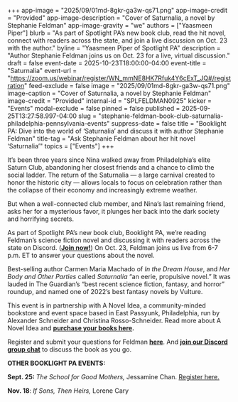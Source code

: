 +++
app-image = "2025/09/01md-8gkr-ga3w-qs71.png"
app-image-credit = "Provided"
app-image-description = "Cover of Saturnalia, a novel by Stephanie Feldman"
app-image-gravity = "we"
authors = ["Yaasmeen Piper"]
blurb = "As part of Spotlight PA’s new book club, read the hit novel, connect with readers across the state, and join a live discussion on Oct. 23 with the author."
byline = "Yaasmeen Piper of Spotlight PA"
description = "Author Stephanie Feldman joins us on Oct. 23 for a live, virtual discussion."
draft = false
event-date = 2025-10-23T18:00:00-04:00
event-title = "Saturnalia"
event-url = "https://zoom.us/webinar/register/WN_mmNE8HK7Rfuk4Y6cExT_JQ#/registration"
feed-exclude = false
image = "2025/09/01md-8gkr-ga3w-qs71.png"
image-caption = "Cover of Saturnalia, a novel by Stephanie Feldman"
image-credit = "Provided"
internal-id = "SPLFELDMAN0925"
kicker = "Events"
modal-exclude = false
pinned = false
published = 2025-09-25T13:27:58.997-04:00
slug = "stephanie-feldman-book-club-saturnalia-philadelphia-pennsylvania-events"
suppress-date = false
title = "Booklight PA: Dive into the world of ‘Saturnalia’ and discuss it with author Stephanie Feldman"
title-tag = "Ask Stephanie Feldman about her hit novel ‘Saturnalia’"
topics = ["Events"]
+++

It’s been three years since Nina walked away from Philadelphia’s elite Saturn Club, abandoning her closest friends and a chance to climb the social ladder. The return of the Saturnalia — a large carnival created to honor the historic city — allows locals to focus on celebration rather than the collapse of their economy and increasingly extreme weather.

But when a well-connected club member, and Nina’s last remaining friend, asks her for a mysterious favor, it plunges her back into the dark society and horrifying secrets.

As part of Spotlight PA’s new book club, Booklight PA, we’re reading Feldman’s science fiction novel and discussing it with readers across the state on Discord. (<a href="https://discord.gg/RJJm3BxnwB"><strong>Join now!</strong></a>) On Oct. 23, Feldman joins us live from 6-7 p.m. ET to answer your questions about the novel.

Best-selling author Carmen Maria Machado of <em>In the Dream House</em>, and <em>Her Body and Other Parties</em> called <em>Saturnalia</em> “an eerie, propulsive novel.” It was lauded in The Guardian’s “best recent science fiction, fantasy, and horror” roundup, and named one of 2022’s best fantasy novels by Vulture.

This event is in partnership with A Novel Idea, a community-minded bookstore and event space based in East Passyunk, Philadelphia, run by Alexander Schneider and Christina Rosso-Schneider. Read more about A Novel Idea and <a href="https://anovelideaphilly.com/book-list/"><strong>purchase your books here</strong></a><strong>.</strong>

Register and submit your questions for Feldman <a href="https://zoom.us/webinar/register/WN_mmNE8HK7Rfuk4Y6cExT_JQ#/registration"><strong>here</strong></a>. And <a href="https://discord.gg/RJJm3BxnwB"><strong>join our Discord group chat</strong></a> to discuss the book as you go.

<strong>OTHER BOOKLIGHT PA EVENTS:</strong>

<strong>Sept. 25: </strong><em>The School for Good Mothers, </em>Jessamine Chan. <a href="https://zoom.us/webinar/register/WN_pxh0caSrSJORWGXblaAx5w">Register here.</a>

<strong>Nov. 18</strong>: <em>If Sons, Then Heirs,</em> Lorene Cary

